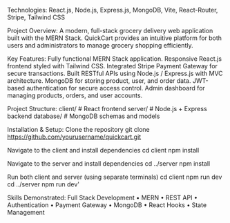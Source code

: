 Technologies: React.js, Node.js, Express.js, MongoDB, Vite, React-Router, Stripe, Tailwind CSS

Project Overview:
A modern, full-stack grocery delivery web application built with the MERN Stack. QuickCart provides an intuitive platform for both users and administrators to manage grocery shopping efficiently.

Key Features:
Fully functional MERN Stack application.
Responsive React.js frontend styled with Tailwind CSS.
Integrated Stripe Payment Gateway for secure transactions.
Built RESTful APIs using Node.js / Express.js with MVC architecture.
MongoDB for storing product, user, and order data.
JWT-based authentication for secure access control.
Admin dashboard for managing products, orders, and user accounts.

Project Structure:
client/     # React frontend
server/     # Node.js + Express backend
database/   # MongoDB schemas and models

Installation & Setup:
Clone the repository
git clone https://github.com/yourusername/quickcart.git

Navigate to the client and install dependencies
cd client
npm install

Navigate to the server and install dependencies
cd ../server
npm install

Run both client and server (using separate terminals)
cd client
npm run dev
cd ../server
npm run dev'

Skills Demonstrated:
Full Stack Development • MERN • REST API • Authentication • Payment Gateway • MongoDB • React Hooks • State Management
